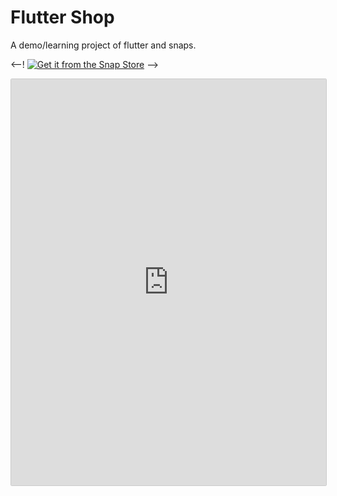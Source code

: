 # Flutter Shop

A demo/learning project of flutter and snaps.

<--! [![Get it from the Snap Store](https://snapcraft.io/static/images/badges/en/snap-store-white.svg)](https://snapcraft.io/flutter-shop) -->


<iframe src="https://snapcraft.io/flutter-shop/embedded?button=white&screenshot=true" frameborder="0" width="100%" height="650px" style="border: 1px solid #CCC; border-radius: 2px;"></iframe>